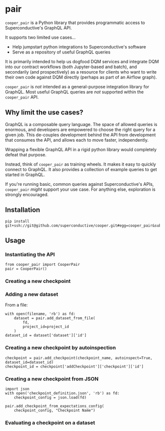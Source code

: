 # pair

`cooper_pair` is a Python library that provides programmatic access to Superconductive's GraphQL API.

It supports two limited use cases...
* Help jumpstart python integrations to Superconductive's software
* Serve as a repository of useful GraphQL queries

It is primarily intended to help us dogfood DQM services and integrate DQM into
our contract workflows (both Jupyter-based and batch), and secondarily (and prospectively)
as a resource for clients who want to write their own code against DQM directly
(perhaps as part of an Airflow graph).

`cooper_pair` is *not* intended as a general-purpose integration library for GraphQL.
Most useful GraphQL queries are *not* supported within the `cooper_pair` API.

## Why limit the use cases?

GraphQL is a composable query language. The space of allowed queries is enormous, and
developers are empowered to choose the right query for a given job. This de-couples development
behind the API from development that consumes the API, and allows each to move faster,
independently.

Wrapping a flexible GraphQL API in a rigid python library would completely defeat that purpose.

Instead, think of `cooper_pair` as training wheels. It makes it easy to quickly connect
to GraphQL. It also provides a collection of example queries to get started in GraphQL.

If you're running basic, common queries against Superconductive's APIs, `cooper_pair` *might*
support your use case. For anything else, exploration is strongly encouraged.

## Installation

    pip install git+ssh://git@github.com/superconductive/cooper.git#egg=cooper_pair&subdirectory=pair

## Usage

### Instantiating the API

    from cooper_pair import CooperPair
    pair = CooperPair()

### Creating a new checkpoint

### Adding a new dataset

From a file:

    with open(filename, 'rb') as fd:
        dataset = pair.add_dataset_from_file(
            fd,
            project_id=project_id
        )
    dataset_id = dataset['dataset']['id']

### Creating a new checkpoint by autoinspection

    checkpoint = pair.add_checkpoint(checkpoint_name, autoinspect=True, dataset_id=dataset_id)
    checkpoint_id = checkpoint['addCheckpoint']['checkpoint']['id']
 
### Creating a new checkpoint from JSON
    
    import json
    with open('checkpoint_definition.json', 'rb') as fd:
        checkpoint_config = json.load(fd)

    pair.add_checkpoint_from_expectations_config(
        checkpoint_config, "Checkpoint Name")

### Evaluating a checkpoint on a dataset
